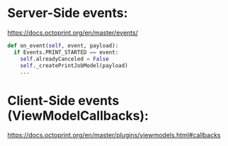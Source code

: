 # Server-Side events:
https://docs.octoprint.org/en/master/events/

```python
def on_event(self, event, payload):
  if Events.PRINT_STARTED == event:
    self.alreadyCanceled = False
    self._createPrintJobModel(payload)
    ...
```

# Client-Side events (ViewModelCallbacks):
https://docs.octoprint.org/en/master/plugins/viewmodels.html#callbacks
